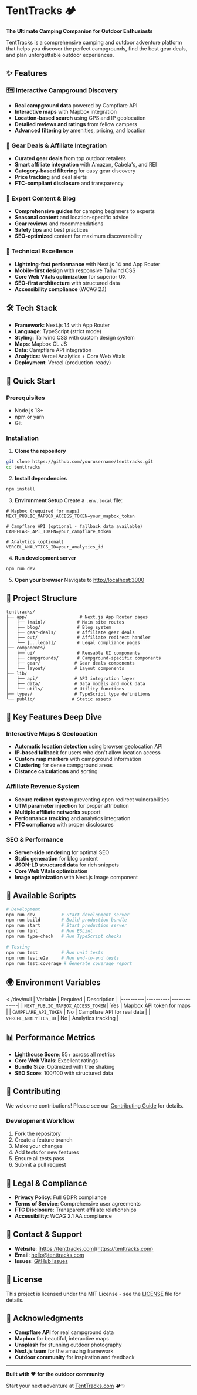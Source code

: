 # TentTracks 🏕️

**The Ultimate Camping Companion for Outdoor Enthusiasts**

TentTracks is a comprehensive camping and outdoor adventure platform that helps you discover the perfect campgrounds, find the best gear deals, and plan unforgettable outdoor experiences.

## ✨ Features

### 🗺️ Interactive Campground Discovery
- **Real campground data** powered by Campflare API
- **Interactive maps** with Mapbox integration
- **Location-based search** using GPS and IP geolocation
- **Detailed reviews and ratings** from fellow campers
- **Advanced filtering** by amenities, pricing, and location

### 🎒 Gear Deals & Affiliate Integration
- **Curated gear deals** from top outdoor retailers
- **Smart affiliate integration** with Amazon, Cabela's, and REI
- **Category-based filtering** for easy gear discovery
- **Price tracking** and deal alerts
- **FTC-compliant disclosure** and transparency

### 📝 Expert Content & Blog
- **Comprehensive guides** for camping beginners to experts
- **Seasonal content** and location-specific advice
- **Gear reviews** and recommendations
- **Safety tips** and best practices
- **SEO-optimized** content for maximum discoverability

### 🚀 Technical Excellence
- **Lightning-fast performance** with Next.js 14 and App Router
- **Mobile-first design** with responsive Tailwind CSS
- **Core Web Vitals optimization** for superior UX
- **SEO-first architecture** with structured data
- **Accessibility compliance** (WCAG 2.1)

## 🛠️ Tech Stack

- **Framework**: Next.js 14 with App Router
- **Language**: TypeScript (strict mode)
- **Styling**: Tailwind CSS with custom design system
- **Maps**: Mapbox GL JS
- **Data**: Campflare API integration
- **Analytics**: Vercel Analytics + Core Web Vitals
- **Deployment**: Vercel (production-ready)

## 🚀 Quick Start

### Prerequisites
- Node.js 18+ 
- npm or yarn
- Git

### Installation

1. **Clone the repository**
```bash
git clone https://github.com/yourusername/tenttracks.git
cd tenttracks
```

2. **Install dependencies**
```bash
npm install
```

3. **Environment Setup**
Create a `.env.local` file:
```env
# Mapbox (required for maps)
NEXT_PUBLIC_MAPBOX_ACCESS_TOKEN=your_mapbox_token

# Campflare API (optional - fallback data available)
CAMPFLARE_API_TOKEN=your_campflare_token

# Analytics (optional)
VERCEL_ANALYTICS_ID=your_analytics_id
```

4. **Run development server**
```bash
npm run dev
```

5. **Open your browser**
Navigate to [http://localhost:3000](http://localhost:3000)

## 📁 Project Structure

```
tenttracks/
├── app/                    # Next.js App Router pages
│   ├── (main)/            # Main site routes
│   ├── blog/              # Blog system
│   ├── gear-deals/        # Affiliate gear deals
│   ├── out/               # Affiliate redirect handler
│   └── [...legal]/        # Legal compliance pages
├── components/
│   ├── ui/                # Reusable UI components
│   ├── campgrounds/       # Campground-specific components
│   ├── gear/             # Gear deals components
│   └── layout/           # Layout components
├── lib/
│   ├── api/              # API integration layer
│   ├── data/             # Data models and mock data
│   └── utils/            # Utility functions
├── types/                # TypeScript type definitions
└── public/              # Static assets
```

## 🎯 Key Features Deep Dive

### Interactive Maps & Geolocation
- **Automatic location detection** using browser geolocation API
- **IP-based fallback** for users who don't allow location access
- **Custom map markers** with campground information
- **Clustering** for dense campground areas
- **Distance calculations** and sorting

### Affiliate Revenue System
- **Secure redirect system** preventing open redirect vulnerabilities
- **UTM parameter injection** for proper attribution
- **Multiple affiliate networks** support
- **Performance tracking** and analytics integration
- **FTC compliance** with proper disclosures

### SEO & Performance
- **Server-side rendering** for optimal SEO
- **Static generation** for blog content
- **JSON-LD structured data** for rich snippets
- **Core Web Vitals optimization** 
- **Image optimization** with Next.js Image component

## 🔧 Available Scripts

```bash
# Development
npm run dev          # Start development server
npm run build        # Build production bundle
npm run start        # Start production server
npm run lint         # Run ESLint
npm run type-check   # Run TypeScript checks

# Testing
npm run test         # Run unit tests
npm run test:e2e     # Run end-to-end tests
npm run test:coverage # Generate coverage report
```

## 🌍 Environment Variables

 < /dev/null |  Variable | Required | Description |
|----------|----------|-------------|
| `NEXT_PUBLIC_MAPBOX_ACCESS_TOKEN` | Yes | Mapbox API token for maps |
| `CAMPFLARE_API_TOKEN` | No | Campflare API for real data |
| `VERCEL_ANALYTICS_ID` | No | Analytics tracking |

## 📊 Performance Metrics

- **Lighthouse Score**: 95+ across all metrics
- **Core Web Vitals**: Excellent ratings
- **Bundle Size**: Optimized with tree shaking
- **SEO Score**: 100/100 with structured data

## 🤝 Contributing

We welcome contributions! Please see our [Contributing Guide](CONTRIBUTING.md) for details.

### Development Workflow
1. Fork the repository
2. Create a feature branch
3. Make your changes
4. Add tests for new features
5. Ensure all tests pass
6. Submit a pull request

## 📄 Legal & Compliance

- **Privacy Policy**: Full GDPR compliance
- **Terms of Service**: Comprehensive user agreements
- **FTC Disclosure**: Transparent affiliate relationships
- **Accessibility**: WCAG 2.1 AA compliance

## 📧 Contact & Support

- **Website**: [https://tenttracks.com](https://tenttracks.com)
- **Email**: hello@tenttracks.com
- **Issues**: [GitHub Issues](https://github.com/yourusername/tenttracks/issues)

## 📜 License

This project is licensed under the MIT License - see the [LICENSE](LICENSE) file for details.

## 🙏 Acknowledgments

- **Campflare API** for real campground data
- **Mapbox** for beautiful, interactive maps
- **Unsplash** for stunning outdoor photography
- **Next.js team** for the amazing framework
- **Outdoor community** for inspiration and feedback

---

**Built with ❤️ for the outdoor community**

Start your next adventure at [TentTracks.com](https://tenttracks.com) 🏕️✨
